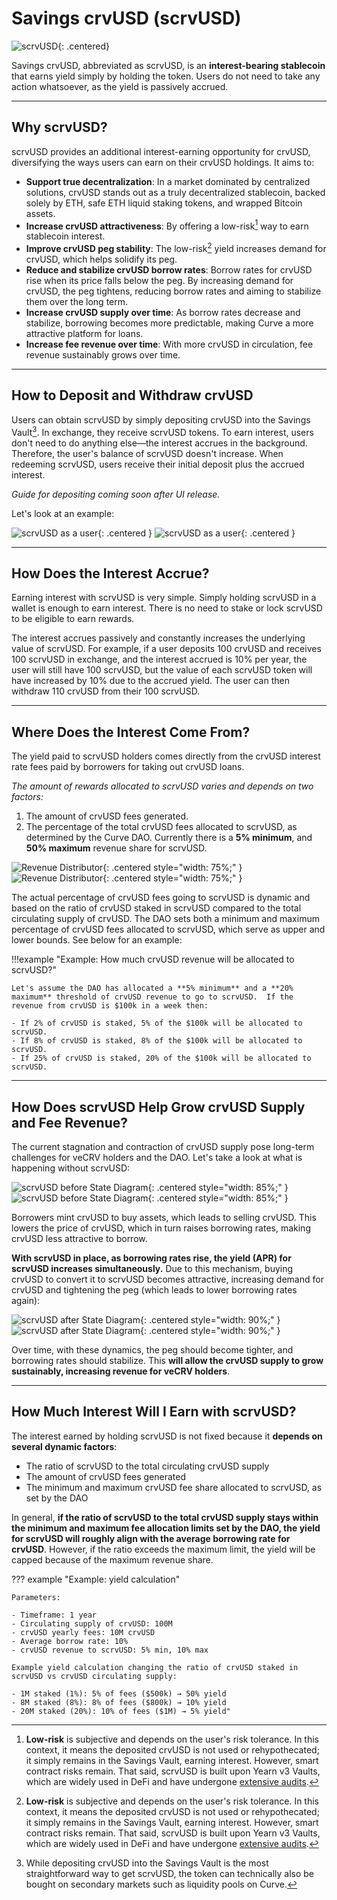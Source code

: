 <h1>Savings crvUSD (scrvUSD)</h1>

![scrvUSD](../images/scrvusd/scrvusd_150.png){: .centered}

Savings crvUSD, abbreviated as scrvUSD, is an **interest-bearing stablecoin** that earns yield simply by holding the token. Users do not need to take any action whatsoever, as the yield is passively accrued.


---

## **Why scrvUSD?**

scrvUSD provides an additional interest-earning opportunity for crvUSD, diversifying the ways users can earn on their crvUSD holdings. It aims to:

- **Support true decentralization**: In a market dominated by centralized solutions, crvUSD stands out as a truly decentralized stablecoin, backed solely by ETH, safe ETH liquid staking tokens, and wrapped Bitcoin assets.
- **Increase crvUSD attractiveness**: By offering a low-risk[^1] way to earn stablecoin interest.
- **Improve crvUSD peg stability**: The low-risk[^1] yield increases demand for crvUSD, which helps solidify its peg.
- **Reduce and stabilize crvUSD borrow rates**: Borrow rates for crvUSD rise when its price falls below the peg. By increasing demand for crvUSD, the peg tightens, reducing borrow rates and aiming to stabilize them over the long term.
- **Increase crvUSD supply over time**: As borrow rates decrease and stabilize, borrowing becomes more predictable, making Curve a more attractive platform for loans.
- **Increase fee revenue over time**: With more crvUSD in circulation, fee revenue sustainably grows over time.

[^1]: **Low-risk** is subjective and depends on the user's risk tolerance. In this context, it means the deposited crvUSD is not used or rehypothecated; it simply remains in the Savings Vault, earning interest. However, smart contract risks remain. That said, scrvUSD is built upon Yearn v3 Vaults, which are widely used in DeFi and have undergone [extensive audits](https://github.com/yearn/yearn-vaults-v3/tree/master/audits).

---

## **How to Deposit and Withdraw crvUSD**

Users can obtain scrvUSD by simply depositing crvUSD into the Savings Vault[^2]. In exchange, they receive scrvUSD tokens. To earn interest, users don't need to do anything else—the interest accrues in the background. Therefore, the user's balance of scrvUSD doesn't increase. When redeeming scrvUSD, users receive their initial deposit plus the accrued interest.

[^2]: While depositing crvUSD into the Savings Vault is the most straightforward way to get scrvUSD, the token can technically also be bought on secondary markets such as liquidity pools on Curve.

*Guide for depositing coming soon after UI release.*

Let's look at an example:

![scrvUSD as a user](../images/scrvusd/scrvusd_as_a_user_light.svg#only-light){: .centered }
![scrvUSD as a user](../images/scrvusd/scrvusd_as_a_user_dark.svg#only-dark){: .centered }


---


## **How Does the Interest Accrue?**

Earning interest with scrvUSD is very simple. Simply holding scrvUSD in a wallet is enough to earn interest. There is no need to stake or lock scrvUSD to be eligible to earn rewards.

The interest accrues passively and constantly increases the underlying value of scrvUSD. For example, if a user deposits 100 crvUSD and receives 100 scrvUSD in exchange, and the interest accrued is 10% per year, the user will still have 100 scrvUSD, but the value of each scrvUSD token will have increased by 10% due to the accrued yield. The user can then withdraw 110 crvUSD from their 100 scrvUSD.


---


## **Where Does the Interest Come From?**

The yield paid to scrvUSD holders comes directly from the crvUSD interest rate fees paid by borrowers for taking out crvUSD loans.

*The amount of rewards allocated to scrvUSD varies and depends on two factors:*

1. The amount of crvUSD fees generated.
2. The percentage of the total crvUSD fees allocated to scrvUSD, as determined by the Curve DAO.  Currently there is a **5% minimum**, and **50% maximum** revenue share for scrvUSD.

![Revenue Distributor](../images/scrvusd/scrvusd_fee_split_light.svg#only-light){: .centered style="width: 75%;" }
![Revenue Distributor](../images/scrvusd/scrvusd_fee_split_dark.svg#only-dark){: .centered style="width: 75%;" }

The actual percentage of crvUSD fees going to scrvUSD is dynamic and based on the ratio of crvUSD staked in scrvUSD compared to the total circulating supply of crvUSD. The DAO sets both a minimum and maximum percentage of crvUSD fees allocated to scrvUSD, which serve as upper and lower bounds.  See below for an example:

!!!example "Example: How much crvUSD revenue will be allocated to scrvUSD?"

    Let's assume the DAO has allocated a **5% minimum** and a **20% maximum** threshold of crvUSD revenue to go to scrvUSD.  If the revenue from crvUSD is $100k in a week then: 

    - If 2% of crvUSD is staked, 5% of the $100k will be allocated to scrvUSD.
    - If 8% of crvUSD is staked, 8% of the $100k will be allocated to scrvUSD.
    - If 25% of crvUSD is staked, 20% of the $100k will be allocated to scrvUSD.


---


## **How Does scrvUSD Help Grow crvUSD Supply and Fee Revenue?**

The current stagnation and contraction of crvUSD supply pose long-term challenges for veCRV holders and the DAO. Let's take a look at what is happening without scrvUSD:

![scrvUSD before State Diagram](../images/scrvusd/before_scrvusd_light.svg#only-light){: .centered style="width: 85%;" }
![scrvUSD before State Diagram](../images/scrvusd/before_scrvusd_dark.svg#only-dark){: .centered style="width: 85%;" }

Borrowers mint crvUSD to buy assets, which leads to selling crvUSD. This lowers the price of crvUSD, which in turn raises borrowing rates, making crvUSD less attractive to borrow.

**With scrvUSD in place, as borrowing rates rise, the yield (APR) for scrvUSD increases simultaneously.** Due to this mechanism, buying crvUSD to convert it to scrvUSD becomes attractive, increasing demand for crvUSD and tightening the peg (which leads to lower borrowing rates again):

![scrvUSD after State Diagram](../images/scrvusd/after_scrvusd_light.svg#only-light){: .centered style="width: 90%;" }
![scrvUSD after State Diagram](../images/scrvusd/after_scrvusd_dark.svg#only-dark){: .centered style="width: 90%;" }

Over time, with these dynamics, the peg should become tighter, and borrowing rates should stabilize. This **will allow the crvUSD supply to grow sustainably, increasing revenue for veCRV holders**.


---


## **How Much Interest Will I Earn with scrvUSD?**

The interest earned by holding scrvUSD is not fixed because it **depends on several dynamic factors**:

- The ratio of scrvUSD to the total circulating crvUSD supply
- The amount of crvUSD fees generated
- The minimum and maximum crvUSD fee share allocated to scrvUSD, as set by the DAO

In general, **if the ratio of scrvUSD to the total crvUSD supply stays within the minimum and maximum fee allocation limits set by the DAO, the yield for scrvUSD will roughly align with the average borrowing rate for crvUSD**. However, if the ratio exceeds the maximum limit, the yield will be capped because of the maximum revenue share.

??? example "Example: yield calculation"

    Parameters:

    - Timeframe: 1 year
    - Circulating supply of crvUSD: 100M
    - crvUSD yearly fees: 10M crvUSD
    - Average borrow rate: 10%
    - crvUSD revenue to scrvUSD: 5% min, 10% max

    Example yield calculation changing the ratio of crvUSD staked in scrvUSD vs crvUSD circulating supply:

    - 1M staked (1%): 5% of fees ($500k) → 50% yield
    - 8M staked (8%): 8% of fees ($800k) → 10% yield
    - 20M staked (20%): 10% of fees ($1M) → 5% yield"
